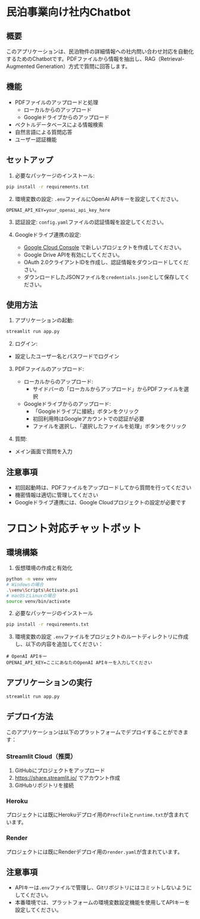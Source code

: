 # 民泊事業向け社内Chatbot

## 概要
このアプリケーションは、民泊物件の詳細情報への社内問い合わせ対応を自動化するためのChatbotです。PDFファイルから情報を抽出し、RAG（Retrieval-Augmented Generation）方式で質問に回答します。

## 機能
- PDFファイルのアップロードと処理
  - ローカルからのアップロード
  - Googleドライブからのアップロード
- ベクトルデータベースによる情報検索
- 自然言語による質問応答
- ユーザー認証機能

## セットアップ
1. 必要なパッケージのインストール:
```bash
pip install -r requirements.txt
```

2. 環境変数の設定:
`.env`ファイルにOpenAI APIキーを設定してください。
```
OPENAI_API_KEY=your_openai_api_key_here
```

3. 認証設定:
`config.yaml`ファイルの認証情報を設定してください。

4. Googleドライブ連携の設定:
   - [Google Cloud Console](https://console.cloud.google.com/) で新しいプロジェクトを作成してください。
   - Google Drive APIを有効にしてください。
   - OAuth 2.0クライアントIDを作成し、認証情報をダウンロードしてください。
   - ダウンロードしたJSONファイルを`credentials.json`として保存してください。

## 使用方法
1. アプリケーションの起動:
```bash
streamlit run app.py
```

2. ログイン:
- 設定したユーザー名とパスワードでログイン

3. PDFファイルのアップロード:
   - ローカルからのアップロード:
     - サイドバーの「ローカルからアップロード」からPDFファイルを選択
   - Googleドライブからのアップロード:
     - 「Googleドライブに接続」ボタンをクリック
     - 初回利用時はGoogleアカウントでの認証が必要
     - ファイルを選択し、「選択したファイルを処理」ボタンをクリック

4. 質問:
- メイン画面で質問を入力

## 注意事項
- 初回起動時は、PDFファイルをアップロードしてから質問を行ってください
- 機密情報は適切に管理してください
- Googleドライブ連携には、Google Cloudプロジェクトの設定が必要です

# フロント対応チャットボット

## 環境構築

1. 仮想環境の作成と有効化
```bash
python -m venv venv
# Windowsの場合
.\venv\Scripts\Activate.ps1
# macOSとLinuxの場合
source venv/bin/activate
```

2. 必要なパッケージのインストール
```bash
pip install -r requirements.txt
```

3. 環境変数の設定
`.env`ファイルをプロジェクトのルートディレクトリに作成し、以下の内容を追加してください：
```
# OpenAI APIキー
OPENAI_API_KEY=ここにあなたのOpenAI APIキーを入力してください
```

## アプリケーションの実行

```bash
streamlit run app.py
```

## デプロイ方法

このアプリケーションは以下のプラットフォームでデプロイすることができます：

### Streamlit Cloud（推奨）
1. GitHubにプロジェクトをアップロード
2. https://share.streamlit.io/ でアカウント作成
3. GitHubリポジトリを接続

### Heroku
プロジェクトには既にHerokuデプロイ用の`Procfile`と`runtime.txt`が含まれています。

### Render
プロジェクトには既にRenderデプロイ用の`render.yaml`が含まれています。

## 注意事項

- APIキーは`.env`ファイルで管理し、Gitリポジトリにはコミットしないようにしてください。
- 本番環境では、プラットフォームの環境変数設定機能を使用してAPIキーを設定してください。 